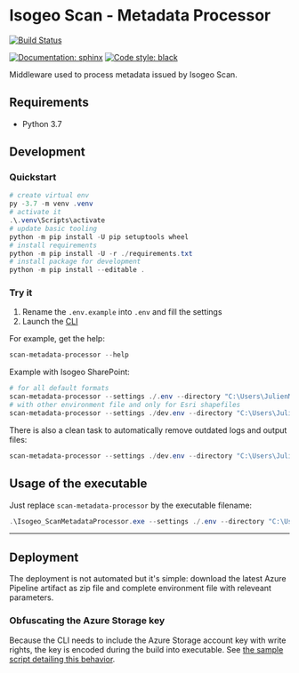 # Isogeo Scan - Metadata Processor

[![Build Status](https://dev.azure.com/isogeo/Scan/_apis/build/status/isogeo.scan-metadata-processor?branchName=master)](https://dev.azure.com/isogeo/Scan/_build/latest?definitionId=54&branchName=master)

[![Documentation: sphinx](https://img.shields.io/badge/doc-sphinx--auto--generated-blue)](http://help.isogeo.com/scan/isogeo-scan-metadata-processor/index.html)
[![Code style: black](https://img.shields.io/badge/code%20style-black-000000.svg)](https://github.com/psf/black)

Middleware used to process metadata issued by Isogeo Scan.

## Requirements

- Python 3.7

## Development

### Quickstart

```powershell
# create virtual env
py -3.7 -m venv .venv
# activate it
.\.venv\Scripts\activate
# update basic tooling
python -m pip install -U pip setuptools wheel
# install requirements
python -m pip install -U -r ./requirements.txt
# install package for development
python -m pip install --editable .
```

### Try it

1. Rename the `.env.example` into `.env` and fill the settings
2. Launch the [CLI](https://fr.wikipedia.org/wiki/Interface_en_ligne_de_commande)

For example, get the help:

```powershell
scan-metadata-processor --help
```

Example with Isogeo SharePoint:

```powershell
# for all default formats
scan-metadata-processor --settings ./.env --directory "C:\Users\JulienMOURA\ISOGEO\SIG - Documents\TESTS\SCAN_FME"
# with other environment file and only for Esri shapefiles
scan-metadata-processor --settings ./dev.env --directory "C:\Users\JulienMOURA\ISOGEO\SIG - Documents\TESTS\SCAN_FME" --formats shp
```

There is also a clean task to automatically remove outdated logs and output files:

```powershell
scan-metadata-processor --settings ./dev.env --directory "C:\Users\JulienMOURA\ISOGEO\SIG - Documents\TESTS\SCAN_FME" clean
```

## Usage of the executable

Just replace `scan-metadata-processor` by the executable filename:

```powershell
.\Isogeo_ScanMetadataProcessor.exe --settings ./.env --directory "C:\Users\JulienMOURA\ISOGEO\SIG - Documents\TESTS\SCAN_FME" --formats shp
```

----

## Deployment

The deployment is not automated but it's simple: download the latest Azure Pipeline artifact as zip file and complete environment file with releveant parameters.

### Obfuscating the Azure Storage key

Because the CLI needs to include the Azure Storage account key with write rights, the key is encoded during the build into executable. See [the sample script detailing this behavior](https://github.com/isogeo/scan-metadata-processor/blob/master/tests/dev/dev_encode_key.py).
